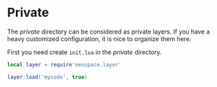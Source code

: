 Private
=======

The *private* directory can be considered as private layers. If you have a heavy customized configuration, it is nice to organize them here.

First you need create `init.lua` in the *private* directory.

```init.lua
local layer = require'neospace.layer'

layer:load('mycode', true)
```
